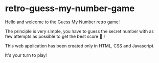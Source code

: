 # retro-guess-my-number-game

Hello and welcome to the Guess My Number retro game!

The principle is very simple, you have to guess the secret number with as few attempts as possible to get the best score 🚀 !

This web application has been created only in HTML, CSS and Javascript.

It's your turn to play!
